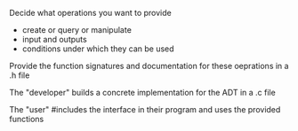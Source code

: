 Decide what operations you want to provide
- create or query or manipulate
- input and outputs
- conditions under which they can be used

Provide the function signatures and documentation for these oeprations in a .h file

The "developer" builds a concrete implementation for the ADT in a .c file

The "user" #includes the interface in their program and uses the provided functions
